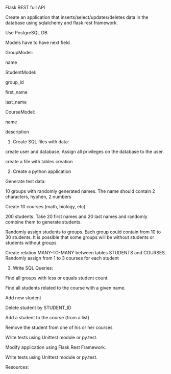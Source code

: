 Flask REST full API

Create an application that inserts/select/updates/deletes data in the database using sqlalchemy and flask rest framework.

Use PostgreSQL DB.

Models have to have next field

GroupModel:

name



StudentModel:

group_id

first_name

last_name



CourseModel:

name

description 



1. Create SQL files with data:

create user and database. Assign all privileges on the database to the user.

create a file with tables creation



2. Create a python application

Generate test data:

10 groups with randomly generated names. The name should contain 2 characters, hyphen, 2 numbers

Create 10 courses (math, biology, etc)

200 students. Take 20 first names and 20 last names and randomly combine them to generate students.

Randomly assign students to groups. Each group could contain from 10 to 30 students. It is possible that some groups will be without students or students without groups

Create relation MANY-TO-MANY between tables STUDENTS and COURSES. Randomly assign from 1 to 3 courses for each student

3. Write SQL Queries:

Find all groups with less or equals student count.

Find all students related to the course with a given name.

Add new student

Delete student by STUDENT_ID

Add a student to the course (from a list)

Remove the student from one of his or her courses



Write tests using Unittest module or py.test.

Modify application using Flask Rest Framework. 



Write tests using Unittest module or py.test.

Resources:

